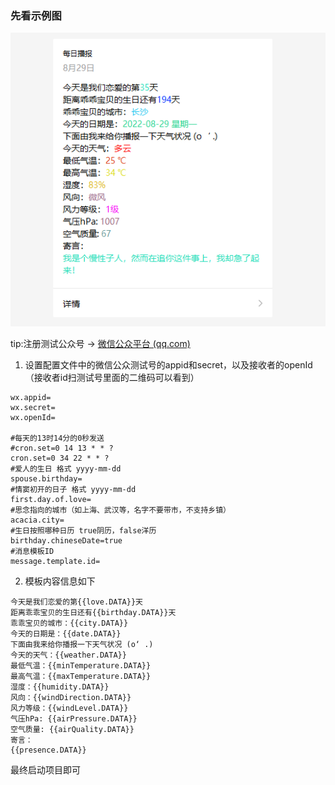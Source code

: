 ### 先看示例图

![输入图片说明](1661758442433.png)

tip:注册测试公众号 -> [微信公众平台 (qq.com)](https://mp.weixin.qq.com/debug/cgi-bin/sandbox?t=sandbox/login)

1. 设置配置文件中的微信公众测试号的appid和secret，以及接收者的openId（接收者id扫测试号里面的二维码可以看到）
```properties
wx.appid=
wx.secret=
wx.openId=

#每天的13时14分的0秒发送
#cron.set=0 14 13 * * ?
cron.set=0 34 22 * * ?
#爱人的生日 格式 yyyy-mm-dd
spouse.birthday=
#情窦初开的日子 格式 yyyy-mm-dd
first.day.of.love=
#思念指向的城市（如上海、武汉等，名字不要带市，不支持乡镇）
acacia.city=
#生日按照哪种日历 true阴历，false洋历
birthday.chineseDate=true
#消息模板ID
message.template.id=
```
2. 模板内容信息如下

```text
今天是我们恋爱的第{{love.DATA}}天
距离乖乖宝贝的生日还有{{birthday.DATA}}天
乖乖宝贝的城市：{{city.DATA}}
今天的日期是：{{date.DATA}}
下面由我来给你播报一下天气状况 (o‘ .)
今天的天气：{{weather.DATA}}
最低气温：{{minTemperature.DATA}}
最高气温：{{maxTemperature.DATA}}
湿度：{{humidity.DATA}}
风向：{{windDirection.DATA}}
风力等级：{{windLevel.DATA}}
气压hPa: {{airPressure.DATA}}
空气质量: {{airQuality.DATA}}
寄言：
{{presence.DATA}}
```

最终启动项目即可
